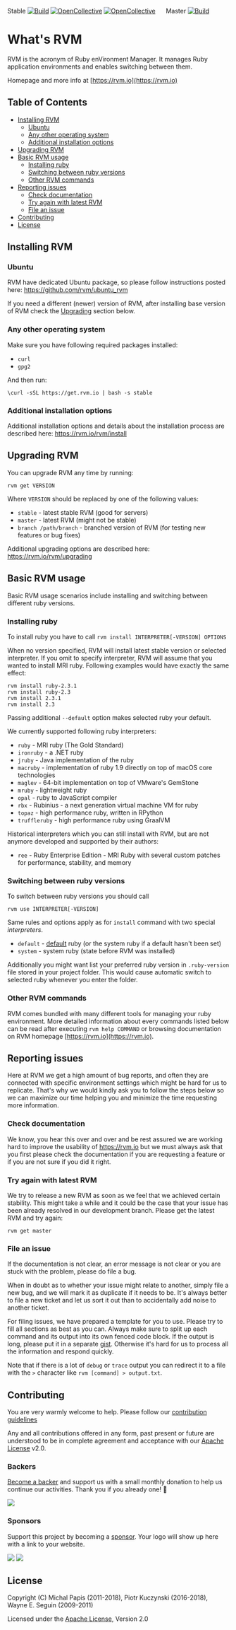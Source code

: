 Stable
[![Build](https://travis-ci.org/rvm/rvm.svg?branch=stable)](https://travis-ci.org/rvm/rvm/branches)
[![OpenCollective](https://opencollective.com/rvm/backers/badge.svg)](#backers)
[![OpenCollective](https://opencollective.com/rvm/sponsors/badge.svg)](#sponsors)
&nbsp;&nbsp;&nbsp;&nbsp;
Master
[![Build](https://travis-ci.org/rvm/rvm.svg?branch=master)](https://travis-ci.org/rvm/rvm/branches)

# What's RVM

RVM is the acronym of Ruby enVironment Manager. It manages Ruby application environments and enables switching between them.

Homepage and more info at [https://rvm.io](https://rvm.io)

## Table of Contents

- [Installing RVM](#installing-rvm)
  - [Ubuntu](#ubuntu)
  - [Any other operating system](#any-other-operating-system)
  - [Additional installation options](#additional-installation-options)
- [Upgrading RVM](#upgrading-rvm)
- [Basic RVM usage](#basic-rvm-usage)
  - [Installing ruby](#installing-ruby)
  - [Switching between ruby versions](#switching-between-ruby-versions)
  - [Other RVM commands](#other-rvm-commands)
- [Reporting issues](#reporting-issues)
  - [Check documentation](#check-documentation)
  - [Try again with latest RVM](#try-again-with-latest-rvm)
  - [File an issue](#file-an-issue)
- [Contributing](#contributing)
- [License](#license)

## Installing RVM

### Ubuntu

RVM have dedicated Ubuntu package, so please follow instructions posted here: https://github.com/rvm/ubuntu_rvm
 
If you need a different (newer) version of RVM, after installing base version of RVM check the [Upgrading](#upgrading) section below. 

### Any other operating system

Make sure you have following required packages installed:

* `curl`
* `gpg2`

And then run:

`\curl -sSL https://get.rvm.io | bash -s stable`

### Additional installation options

Additional installation options and details about the installation process are described here: https://rvm.io/rvm/install

## Upgrading RVM

You can upgrade RVM any time by running:
 
`rvm get VERSION`

Where `VERSION` should be replaced by one of the following values:

* `stable`              - latest stable RVM (good for servers)
* `master`              - latest RVM (might not be stable)
* `branch /path/branch` - branched version of RVM (for testing new features or bug fixes)

Additional upgrading options are described here: https://rvm.io/rvm/upgrading

## Basic RVM usage

Basic RVM usage scenarios include installing and switching between different ruby versions.

### Installing ruby

To install ruby you have to call `rvm install INTERPRETER[-VERSION] OPTIONS` 

When no version specified, RVM will install latest stable version or selected interpreter. If you omit to specify interpreter, RVM will assume
that you wanted to install MRI ruby. Following examples would have exactly the same effect:    

```
rvm install ruby-2.3.1
rvm install ruby-2.3
rvm install 2.3.1
rvm install 2.3
```

Passing additional `--default` option makes selected ruby your default. 

We currently supported following ruby interpreters:

* `ruby`       - MRI ruby (The Gold Standard)
* `ironruby`   - a .NET ruby
* `jruby`      - Java implementation of the ruby
* `macruby`    - implementation of ruby 1.9 directly on top of macOS core technologies 
* `maglev`     - 64-bit implementation on top of VMware's GemStone
* `mruby`      - lightweight ruby
* `opal`       - ruby to JavaScript compiler
* `rbx`        - Rubinius - a next generation virtual machine VM for ruby
* `topaz`      - high performance ruby, written in RPython
* `truffleruby` - high performance ruby using GraalVM

Historical interpreters which you can still install with RVM, but are not anymore developed and supported by their authors:

* `ree`        - Ruby Enterprise Edition - MRI Ruby with several custom patches for performance, stability, and memory

### Switching between ruby versions

To switch between ruby versions you should call

`rvm use INTERPRETER[-VERSION]`

Same rules and options apply as for `install` command with two special _interpreters_. 

* `default`    - [default](https://rvm.io/rubies/default/) ruby (or the system ruby if a default hasn't been set)
* `system`     - system ruby (state before RVM was installed)

Additionally you might want list your preferred ruby version in `.ruby-version` file stored in your project folder. This would cause automatic switch to selected ruby whenever you enter the folder.  

### Other RVM commands

RVM comes bundled with many different tools for managing your ruby environment. More detailed information about every commands listed below can be read after executing `rvm help COMMAND` or browsing documentation on RVM homepage [https://rvm.io](https://rvm.io).

## Reporting issues

Here at RVM we get a high amount of bug reports, and often they are connected 
with specific environment settings which might be hard for us to replicate. 
That's why we would kindly ask you to follow the steps below so we can maximize 
our time helping you and minimize the time requesting more information.

### Check documentation

We know, you hear this over and over and be rest assured we are working hard to improve the
usability of https://rvm.io but we must always ask that you first please check the documentation
if you are requesting a feature or if you are not sure if you did it right.

### Try again with latest RVM

We try to release a new RVM as soon as we feel that we achieved certain stability. This might take
a while and it could be the case that your issue has been already resolved in our development branch.
Please get the latest RVM and try again:

`rvm get master`

### File an issue

If the documentation is not clear, an error message is not clear or you are stuck with the problem,
please do file a bug.

When in doubt as to whether your issue might relate to another, simply file a new bug, and
we will mark it as duplicate if it needs to be.  It's always better to file a new ticket and
let us sort it out than to accidentally add noise to another ticket.

For filing issues, we have prepared a template for you to use. Please try to fill all sections as best as you can.
Always make sure to split up each command and its output into its own fenced code block. 
If the output is long, please put it in a separate [gist](https://gist.github.com). 
Otherwise it's hard for us to process all the information and respond quickly.

Note that if there is a lot of `debug` or `trace` output you can redirect it to a file with the `>` 
character like `rvm [command] > output.txt`.

## Contributing

You are very warmly welcome to help. Please follow our [contribution guidelines](CONTRIBUTING.md) 

Any and all contributions offered in any form, past present or future are understood to be in complete agreement and acceptance with our [Apache License](LICENSE) v2.0.

### Backers

[Become a backer](https://opencollective.com/rvm#backer) and support us with a small monthly donation to help us continue our activities. Thank you if you already one! 🙏

<a href="https://opencollective.com/rvm#backers" target="_blank"><img src="https://opencollective.com/rvm/backers.svg?width=890"></a>

### Sponsors

Support this project by becoming a [sponsor](https://opencollective.com/rvm#sponsor). Your logo will show up here with a link to your website.

<a href="https://opencollective.com/rvm/sponsor/0/website" target="_blank"><img src="https://opencollective.com/rvm/sponsor/0/avatar.svg"></a>
<a href="https://opencollective.com/rvm/sponsor/1/website" target="_blank"><img src="https://opencollective.com/rvm/sponsor/1/avatar.svg"></a>

## License

Copyright (C) Michal Papis (2011-2018), Piotr Kuczynski (2016-2018), Wayne E. Seguin (2009-2011) 

Licensed under the [Apache License](LICENSE), Version 2.0
